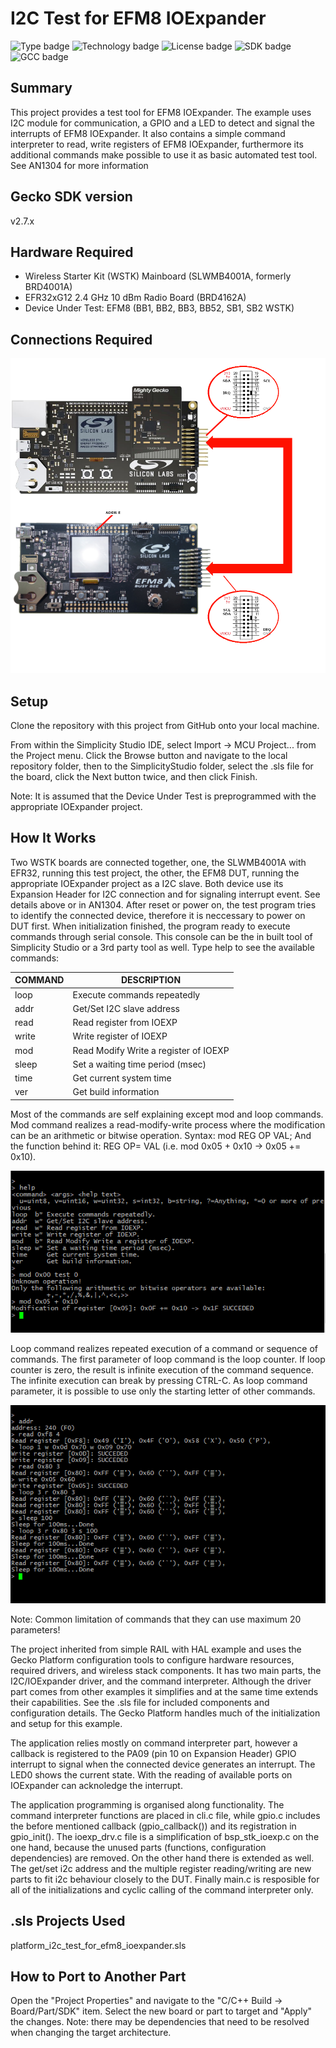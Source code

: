 # I2C Test for EFM8 IOExpander #
![Type badge](https://img.shields.io/badge/Type-Virtual%20application-green)
![Technology badge](https://img.shields.io/badge/Technology-Platform-green)
![License badge](https://img.shields.io/badge/License-Zlib-green)
![SDK badge](https://img.shields.io/badge/SDK-v2.7.8-green)
![GCC badge](https://img.shields.io/endpoint?url=https://raw.githubusercontent.com/SiliconLabs/application_examples_ci/master/platform_applications/platform_i2c_test_for_efm8_ioexpander_gcc.json)

## Summary ##

This project provides a test tool for EFM8 IOExpander. The example uses I2C module for communication, a GPIO and a LED to detect and signal the interrupts of EFM8 IOExpander. It also contains a simple command interpreter to read, write registers of EFM8 IOExpander, furthermore its additional commands make possible to use it as basic automated test tool. See AN1304 for more information

## Gecko SDK version ##

v2.7.x

## Hardware Required ##

- Wireless Starter Kit (WSTK) Mainboard (SLWMB4001A, formerly BRD4001A)
- EFR32xG12 2.4 GHz 10 dBm Radio Board (BRD4162A)
- Device Under Test: EFM8 (BB1, BB2, BB3, BB52, SB1, SB2 WSTK)

## Connections Required ##

![Connections](doc/connections.png)

## Setup ##

Clone the repository with this project from GitHub onto your local machine.

From within the Simplicity Studio IDE, select Import -> MCU Project... from the Project menu. Click the Browse button and navigate to the local repository folder, then to the SimplicityStudio folder, select the .sls file for the board, click the Next button twice, and then click Finish.

Note: It is assumed that the Device Under Test is preprogrammed with the appropriate IOExpander project.

## How It Works ##

Two WSTK boards are connected together, one, the SLWMB4001A with EFR32, running this test project, the other, the EFM8 DUT, running the appropriate IOExpander project as a I2C slave. Both device use its Expansion Header for I2C connection and for signaling interrupt event. See details above or in AN1304. After reset or power on, the test program tries to identify the connected device, therefore it is neccessary to power on DUT first. When initialization finished, the program ready to execute commands through serial console. This console can be the in built tool of Simplicity Studio or a 3rd party tool as well. Type help to see the available commands:

| COMMAND   | DESCRIPTION                           |
|-----------|---------------------------------------|
| loop      | Execute commands repeatedly           |
| addr      | Get/Set I2C slave address             |
| read      | Read register from IOEXP              |
| write     | Write register of IOEXP               |
| mod       | Read Modify Write a register of IOEXP |
| sleep     | Set a waiting time period (msec)      |
| time      | Get current system time               |
| ver       | Get build information                 |

Most of the commands are self explaining except mod and loop commands. 
Mod command realizes a read-modify-write process where the modification can be an arithmetic or bitwise operation. Syntax: mod REG OP VAL; And the function behind it: REG OP= VAL (i.e. mod 0x05 + 0x10 -> 0x05 += 0x10).

![Mod Command](doc/mod_command.png)

Loop command realizes repeated execution of a command or sequence of commands. The first parameter of loop command is the loop counter. If loop counter is zero, the result is infinite execution of the command sequence. The infinite execution can break by pressing CTRL-C. As loop command parameter, it is possible to use only the starting letter of other commands. 

![Loop Command](doc/loop_command.png)

Note: Common limitation of commands that they can use maximum 20 parameters!

The project inherited from simple RAIL with HAL example and uses the Gecko Platform configuration tools to configure hardware resources, required drivers, and wireless stack components. It has two main parts, the I2C/IOExpander driver, and the command interpreter. Although the driver part comes from other examples it simplifies and at the same time extends their capabilities. See the .sls file for included components and configuration details. The Gecko Platform handles much of the initialization and setup for this example.

The application relies mostly on command interpreter part, however a callback is registered to the PA09 (pin 10 on Expansion Header) GPIO interrupt to signal when the connected device generates an interrupt. The LED0 shows the current state. With the reading of available ports on IOExpander can acknoledge the interrupt.

The application programming is organised along functionality. The command interpreter functions are placed in cli.c file, while gpio.c includes the before mentioned callback (gpio\_callback()) and its registration in gpio\_init(). The ioexp\_drv.c file is a simplification of bsp\_stk\_ioexp.c on the one hand, because the unused parts (functions, configuration dependencies) are removed. On the other hand there is extended as well. The get/set i2c address and the multiple register reading/writing are new parts to fit i2c behaviour closely to the DUT. Finally main.c is resposible for all of the initializations and cyclic calling of the command interpreter only.

## .sls Projects Used ##

platform_i2c_test_for_efm8_ioexpander.sls

## How to Port to Another Part ##

Open the "Project Properties" and navigate to the "C/C++ Build -> Board/Part/SDK" item. Select the new board or part to target and "Apply" the changes. 
Note: there may be dependencies that need to be resolved when changing the target architecture.

